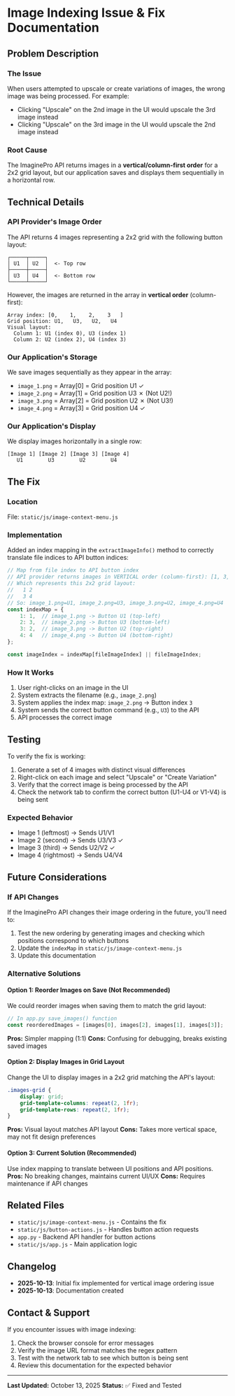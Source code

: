 # Image Indexing Issue & Fix Documentation

## Problem Description

### The Issue
When users attempted to upscale or create variations of images, the wrong image was being processed. For example:
- Clicking "Upscale" on the 2nd image in the UI would upscale the 3rd image instead
- Clicking "Upscale" on the 3rd image in the UI would upscale the 2nd image instead

### Root Cause
The ImaginePro API returns images in a **vertical/column-first order** for a 2x2 grid layout, but our application saves and displays them sequentially in a horizontal row.

## Technical Details

### API Provider's Image Order
The API returns 4 images representing a 2x2 grid with the following button layout:
```
┌─────┬─────┐
│ U1  │ U2  │  <- Top row
├─────┼─────┤
│ U3  │ U4  │  <- Bottom row
└─────┴─────┘
```

However, the images are returned in the array in **vertical order** (column-first):
```
Array index: [0,    1,    2,    3   ]
Grid position: U1,   U3,   U2,   U4
Visual layout:
  Column 1: U1 (index 0), U3 (index 1)
  Column 2: U2 (index 2), U4 (index 3)
```

### Our Application's Storage
We save images sequentially as they appear in the array:
- `image_1.png` = Array[0] = Grid position U1 ✓
- `image_2.png` = Array[1] = Grid position U3 ✗ (Not U2!)
- `image_3.png` = Array[2] = Grid position U2 ✗ (Not U3!)
- `image_4.png` = Array[3] = Grid position U4 ✓

### Our Application's Display
We display images horizontally in a single row:
```
[Image 1] [Image 2] [Image 3] [Image 4]
   U1        U3        U2        U4
```

## The Fix

### Location
File: `static/js/image-context-menu.js`

### Implementation
Added an index mapping in the `extractImageInfo()` method to correctly translate file indices to API button indices:

```javascript
// Map from file index to API button index
// API provider returns images in VERTICAL order (column-first): [1, 3, 2, 4]
// Which represents this 2x2 grid layout:
//   1 2
//   3 4
// So: image_1.png=U1, image_2.png=U3, image_3.png=U2, image_4.png=U4
const indexMap = {
    1: 1,  // image_1.png -> Button U1 (top-left)
    2: 3,  // image_2.png -> Button U3 (bottom-left) 
    3: 2,  // image_3.png -> Button U2 (top-right)
    4: 4   // image_4.png -> Button U4 (bottom-right)
};

const imageIndex = indexMap[fileImageIndex] || fileImageIndex;
```

### How It Works
1. User right-clicks on an image in the UI
2. System extracts the filename (e.g., `image_2.png`)
3. System applies the index map: `image_2.png` → Button index `3`
4. System sends the correct button command (e.g., `U3`) to the API
5. API processes the correct image

## Testing

To verify the fix is working:

1. Generate a set of 4 images with distinct visual differences
2. Right-click on each image and select "Upscale" or "Create Variation"
3. Verify that the correct image is being processed by the API
4. Check the network tab to confirm the correct button (U1-U4 or V1-V4) is being sent

### Expected Behavior
- Image 1 (leftmost) → Sends U1/V1
- Image 2 (second) → Sends U3/V3 ✓
- Image 3 (third) → Sends U2/V2 ✓
- Image 4 (rightmost) → Sends U4/V4

## Future Considerations

### If API Changes
If the ImaginePro API changes their image ordering in the future, you'll need to:

1. Test the new ordering by generating images and checking which positions correspond to which buttons
2. Update the `indexMap` in `static/js/image-context-menu.js`
3. Update this documentation

### Alternative Solutions

#### Option 1: Reorder Images on Save (Not Recommended)
We could reorder images when saving them to match the grid layout:
```javascript
// In app.py save_images() function
const reorderedImages = [images[0], images[2], images[1], images[3]];
```
**Pros:** Simpler mapping (1:1)
**Cons:** Confusing for debugging, breaks existing saved images

#### Option 2: Display Images in Grid Layout
Change the UI to display images in a 2x2 grid matching the API's layout:
```css
.images-grid {
    display: grid;
    grid-template-columns: repeat(2, 1fr);
    grid-template-rows: repeat(2, 1fr);
}
```
**Pros:** Visual layout matches API layout
**Cons:** Takes more vertical space, may not fit design preferences

#### Option 3: Current Solution (Recommended)
Use index mapping to translate between UI positions and API positions.
**Pros:** No breaking changes, maintains current UI/UX
**Cons:** Requires maintenance if API changes

## Related Files

- `static/js/image-context-menu.js` - Contains the fix
- `static/js/button-actions.js` - Handles button action requests
- `app.py` - Backend API handler for button actions
- `static/js/app.js` - Main application logic

## Changelog

- **2025-10-13**: Initial fix implemented for vertical image ordering issue
- **2025-10-13**: Documentation created

## Contact & Support

If you encounter issues with image indexing:
1. Check the browser console for error messages
2. Verify the image URL format matches the regex pattern
3. Test with the network tab to see which button is being sent
4. Review this documentation for the expected behavior

---

**Last Updated:** October 13, 2025
**Status:** ✅ Fixed and Tested

